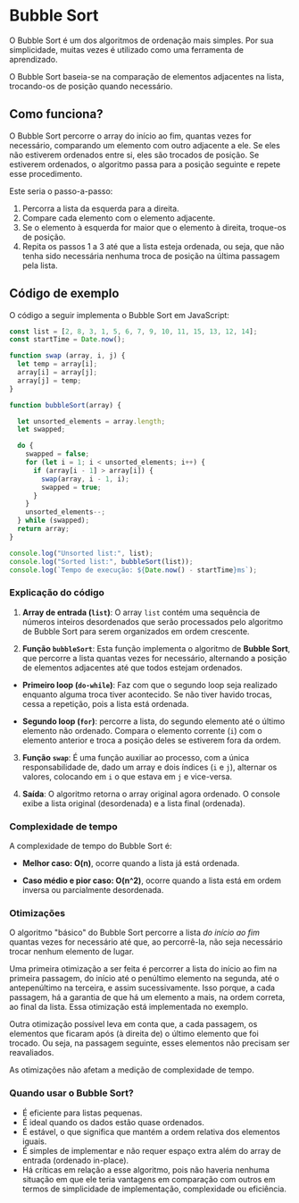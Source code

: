 # Bubble Sort

O Bubble Sort é um dos algoritmos de ordenação mais simples. Por sua simplicidade, muitas vezes é utilizado como uma ferramenta de aprendizado.

O Bubble Sort baseia-se na comparação de elementos adjacentes na lista, trocando-os de posição quando necessário.

## Como funciona?

O Bubble Sort percorre o array do início ao fim, quantas vezes for necessário, comparando um elemento com outro adjacente a ele. Se eles não estiverem ordenados entre si, eles são trocados de posição. Se estiverem ordenados, o algoritmo passa para a posição seguinte e repete esse procedimento.

Este seria o passo-a-passo:

1. Percorra a lista da esquerda para a direita.
2. Compare cada elemento com o elemento adjacente.
3. Se o elemento à esquerda for maior que o elemento à direita, troque-os de posição.
4. Repita os passos 1 a 3 até que a lista esteja ordenada, ou seja, que não tenha sido necessária nenhuma troca de posição na última passagem pela lista.


## Código de exemplo

O código a seguir implementa o Bubble Sort em JavaScript:

```javascript
const list = [2, 8, 3, 1, 5, 6, 7, 9, 10, 11, 15, 13, 12, 14];
const startTime = Date.now();

function swap (array, i, j) {
  let temp = array[i];
  array[i] = array[j];
  array[j] = temp;
}

function bubbleSort(array) {

  let unsorted_elements = array.length;
  let swapped;

  do {
    swapped = false;
    for (let i = 1; i < unsorted_elements; i++) {
      if (array[i - 1] > array[i]) {
        swap(array, i - 1, i);
        swapped = true;
      }
    }
    unsorted_elements--;
  } while (swapped);
  return array;
}

console.log("Unsorted list:", list);
console.log("Sorted list:", bubbleSort(list));
console.log(`Tempo de execução: ${Date.now() - startTime}ms`);
```

### Explicação do código

1. **Array de entrada (`list`)**: O array `list` contém uma sequência de números inteiros desordenados que serão processados pelo algoritmo de Bubble Sort para serem organizados em ordem crescente.

2. **Função `bubbleSort`**: Esta função implementa o algoritmo de **Bubble Sort**, que percorre a lista quantas vezes for necessário, alternando a posição de elementos adjacentes até que todos estejam ordenados.

- **Primeiro loop (`do-while`)**: Faz com que o segundo loop seja realizado enquanto alguma troca tiver acontecido. Se não tiver havido trocas, cessa a repetição, pois a lista está ordenada.

- **Segundo loop (`for`)**: percorre a lista, do segundo elemento até o último elemento não ordenado. Compara o elemento corrente (`i`) com o elemento anterior e troca a posição deles se estiverem fora da ordem.

3. **Função `swap`**: É uma função auxiliar ao processo, com a única responsabilidade de, dado um array e dois índices (`i` e `j`), alternar os valores, colocando em `i` o que estava em `j` e vice-versa.

4. **Saída**: O algoritmo retorna o array original agora ordenado. O console exibe a lista original (desordenada) e a lista final (ordenada).

### Complexidade de tempo

A complexidade de tempo do Bubble Sort é:

- **Melhor caso: O(n)**, ocorre quando a lista já está ordenada.

- **Caso médio e pior caso: O(n^2)**, ocorre quando a lista está em ordem inversa ou parcialmente desordenada.

### Otimizações

O algoritmo "básico" do Bubble Sort percorre a lista _do início ao fim_ quantas vezes for necessário até que, ao percorrê-la, não seja necessário trocar nenhum elemento de lugar.

Uma primeira otimização a ser feita é percorrer a lista do início ao fim na primeira passagem, do início até o penúltimo elemento na segunda, até o antepenúltimo na terceira, e assim sucessivamente. Isso porque, a cada passagem, há a garantia de que há um elemento a mais, na ordem correta, ao final da lista. Essa otimização está implementada no exemplo.

Outra otimização possível leva em conta que, a cada passagem, os elementos que ficaram após (à direita de) o último elemento que foi trocado. Ou seja, na passagem seguinte, esses elementos não precisam ser reavaliados.

As otimizações não afetam a medição de complexidade de tempo.

### Quando usar o Bubble Sort?

- É eficiente para listas pequenas.
- É ideal quando os dados estão quase ordenados.
- É estável, o que significa que mantém a ordem relativa dos elementos iguais.
- É simples de implementar e não requer espaço extra além do array de entrada (ordenado in-place).
- Há críticas em relação a esse algoritmo, pois não haveria nenhuma situação em que ele teria vantagens em comparação com outros em termos de simplicidade de implementação, complexidade ou eficiência.